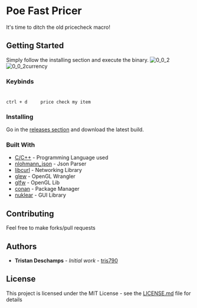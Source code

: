 # Poe Fast Pricer

It's time to ditch the old pricecheck macro!

## Getting Started

Simply follow the installing section and execute the binary.
![0_0_2](https://user-images.githubusercontent.com/16129167/72131498-68f98180-334a-11ea-98ae-8d0dc95bdf44.png)
![0_0_2currency](https://user-images.githubusercontent.com/16129167/72131502-6ac34500-334a-11ea-833f-107aec736e39.png)

### Keybinds

#

```
ctrl + d     price check my item
```

### Installing

Go in the [releases section](https://github.com/tris790/PoeFastPricer/releases) and download the latest build.

### Built With

- [C/C++](http://www.dropwizard.io/1.0.2/docs/) - Programming Language used
- [nlohmann_json](https://github.com/nlohmann/json) - Json Parser
- [libcurl](https://curl.haxx.se/libcurl/) - Networking Library
- [glew](http://glew.sourceforge.net/) - OpenGL Wrangler
- [glfw](https://www.glfw.org/) - OpenGL Lib
- [conan](https://curl.haxx.se/libcurl/) - Package Manager
- [nuklear](https://github.com/Immediate-Mode-UI/Nuklear) - GUI Library

## Contributing

Feel free to make forks/pull requests

## Authors

- **Tristan Deschamps** - _Initial work_ - [tris790](https://github.com/tris790)

## License

This project is licensed under the MIT License - see the [LICENSE.md](LICENSE.md) file for details
